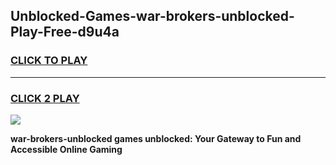 
## Unblocked-Games-war-brokers-unblocked-Play-Free-d9u4a
<h3>
<a href="https://premium76.site?title=war-brokers-unblocked&ref=23A">CLICK TO PLAY</a></h3>
<hr>

<h3>
<a href="https://premium76.site?title=war-brokers-unblocked&ref=23A">CLICK 2 PLAY</a>
  
</h3>

<a href="https://premium76.site?title=war-brokers-unblocked&ref=23A"><img src="https://clearcache.store/games.png"></a>


**war-brokers-unblocked games unblocked: Your Gateway to Fun and Accessible Online Gaming**
